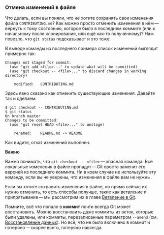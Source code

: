 ### Отмена изменений в файле
Что делать, если вы поняли, что не хотите сохранять свои изменения файла `CONTRIBUTING.md`? Как можно просто отменить изменения в нём — вернуть к тому состоянию, которое было в последнем коммите (или к начальному после клонирования, или ещё как-то полученному)? Нам повезло, что `git status` подсказывает и это тоже.  

В выводе команды из последнего примера список изменений выглядит примерно так:
```
Changes not staged for commit:  
  (use "git add <file>..." to update what will be committed)  
  (use "git checkout -- <file>..." to discard changes in working directory)  

    modified:   CONTRIBUTING.md
```
Здесь явно сказано как отменить существующие изменения. Давайте так и сделаем:  
```
$ git checkout -- CONTRIBUTING.md  
$ git status  
On branch master  
Changes to be committed:  
  (use "git reset HEAD <file>..." to unstage)  

    renamed:    README.md -> README  
```
Как видите, откат изменений выполнен.  

**Важно**

Важно понимать, что `git checkout -- <file>` — опасная команда. Все локальные изменения в файле пропадут — Git просто заменит его версией из последнего коммита. Ни в коем случае не используйте эту команду, если вы не уверены, что изменения в файле вам не нужны.  

Если вы хотите сохранить изменения в файле, но прямо сейчас их нужно отменить, то есть способы получше, такие как ветвление и припрятывание — мы рассмотрим их в главе [Ветвление в Git](https://git-scm.com/book/ru/v2/ch00/ch03-git-branching).  

Помните, всё что попало в **коммит** почти всегда Git может восстановить. Можно восстановить даже коммиты из веток, которые были удалены, или коммиты, перезаписанные параметром `--amend` (см. [Восстановление данных](https://git-scm.com/book/ru/v2/ch00/r_data_recovery)). Но всё, что не было включено в коммит и потеряно — скорее всего, потеряно навсегда.
